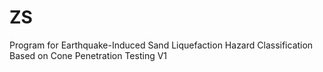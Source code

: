 # ZS
Program for Earthquake-Induced Sand Liquefaction Hazard Classification Based on Cone Penetration Testing V1
